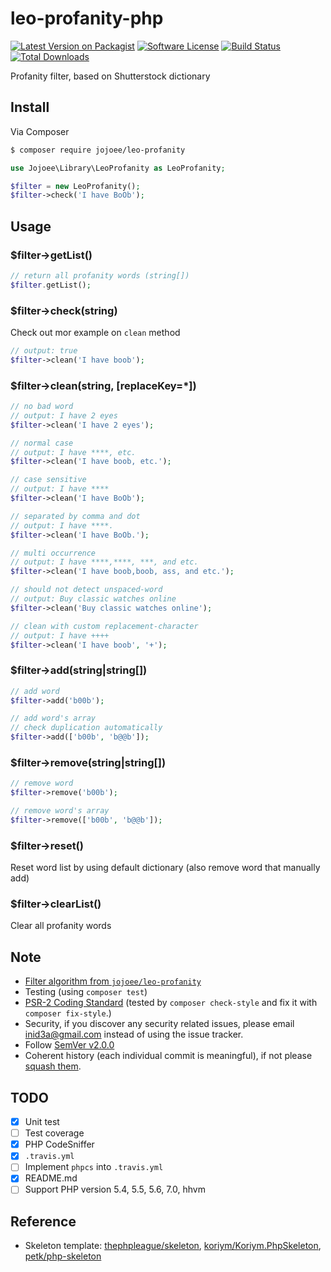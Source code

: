 # leo-profanity-php

[![Latest Version on Packagist][ico-version]][link-packagist]
[![Software License][ico-license]](LICENSE)
[![Build Status][ico-travis]][link-travis]
[![Total Downloads][ico-downloads]][link-downloads]

Profanity filter, based on Shutterstock dictionary

## Install

Via Composer

``` bash
$ composer require jojoee/leo-profanity
```

``` php
use Jojoee\Library\LeoProfanity as LeoProfanity;

$filter = new LeoProfanity();
$filter->check('I have BoOb');
```

## Usage

### $filter->getList()

``` php
// return all profanity words (string[])
$filter.getList();
```

### $filter->check(string)

Check out mor example on `clean` method

``` php
// output: true
$filter->clean('I have boob');
```

### $filter->clean(string, [replaceKey=*])

``` php
// no bad word
// output: I have 2 eyes
$filter->clean('I have 2 eyes');

// normal case
// output: I have ****, etc.
$filter->clean('I have boob, etc.');

// case sensitive
// output: I have ****
$filter->clean('I have BoOb');

// separated by comma and dot
// output: I have ****.
$filter->clean('I have BoOb.');

// multi occurrence
// output: I have ****,****, ***, and etc.
$filter->clean('I have boob,boob, ass, and etc.');

// should not detect unspaced-word
// output: Buy classic watches online
$filter->clean('Buy classic watches online');

// clean with custom replacement-character
// output: I have ++++
$filter->clean('I have boob', '+');
```

### $filter->add(string|string[])

``` php
// add word
$filter->add('b00b');

// add word's array
// check duplication automatically
$filter->add(['b00b', 'b@@b']);
```

### $filter->remove(string|string[])

``` php
// remove word
$filter->remove('b00b');

// remove word's array
$filter->remove(['b00b', 'b@@b']);
```

### $filter->reset()

Reset word list by using default dictionary (also remove word that manually add)

### $filter->clearList()

Clear all profanity words

## Note

- [Filter algorithm from `jojoee/leo-profanity`](https://github.com/jojoee/leo-profanity#algorithm)
- Testing (using `composer test`) 
- [PSR-2 Coding Standard](https://github.com/php-fig/fig-standards/blob/master/accepted/PSR-2-coding-style-guide.md) (tested by `composer check-style` and fix it with `composer fix-style`.)
- Security, if you discover any security related issues, please email inid3a@gmail.com instead of using the issue tracker.
- Follow [SemVer v2.0.0](http://semver.org/)
- Coherent history (each individual commit is meaningful), if not please [squash them](http://www.git-scm.com/book/en/v2/Git-Tools-Rewriting-History#Changing-Multiple-Commit-Messages).

## TODO

- [x] Unit test
- [ ] Test coverage
- [x] PHP CodeSniffer
- [x] `.travis.yml`
- [ ] Implement `phpcs` into `.travis.yml` 
- [x] README.md
- [ ] Support PHP version 5.4, 5.5, 5.6, 7.0, hhvm

## Reference

- Skeleton template: [thephpleague/skeleton](https://github.com/thephpleague/skeleton), [koriym/Koriym.PhpSkeleton](https://github.com/koriym/Koriym.PhpSkeleton), [petk/php-skeleton](https://github.com/petk/php-skeleton)

[ico-version]: https://img.shields.io/packagist/v/jojoee/leo-profanity.svg?style=flat-square
[ico-license]: https://img.shields.io/badge/license-MIT-brightgreen.svg?style=flat-square
[ico-travis]: https://img.shields.io/travis/jojoee/leo-profanity-php/master.svg?style=flat-square
[ico-downloads]: https://img.shields.io/packagist/dt/jojoee/leo-profanity.svg?style=flat-square

[link-packagist]: https://packagist.org/packages/jojoee/leo-profanity
[link-travis]: https://travis-ci.org/jojoee/leo-profanity-php
[link-downloads]: https://packagist.org/packages/jojoee/leo-profanity

